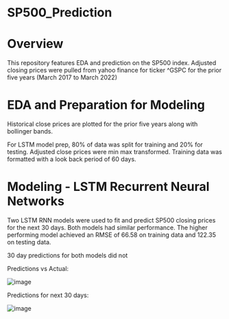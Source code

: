 # SP500_Prediction


# Overview
This repository features EDA and prediction on the SP500 index. Adjusted closing prices were pulled from yahoo finance for ticker ^GSPC for the prior five years (March 2017 to March 2022)

# EDA and Preparation for Modeling

Historical close prices are plotted for the prior five years along with bollinger bands.

For LSTM model prep, 80% of data was split for training and 20% for testing. Adjusted close prices were min max transformed. Training data was formatted with a look back period of 60 days.

# Modeling - LSTM Recurrent Neural Networks

Two LSTM RNN models were used to fit and predict SP500 closing prices for the next 30 days. Both models had similar performance. The higher performing model achieved an RMSE of 66.58 on training data and 122.35 on testing data. 

30 day predictions for both models did not 

Predictions vs Actual:

![image](https://user-images.githubusercontent.com/85903905/156837602-c8c0150d-4746-412d-a363-2e0d3d68f89f.png)

Predictions for next 30 days:

![image](https://user-images.githubusercontent.com/85903905/156838092-50f072cf-ff4f-4161-96c5-e21e3a59041a.png)

